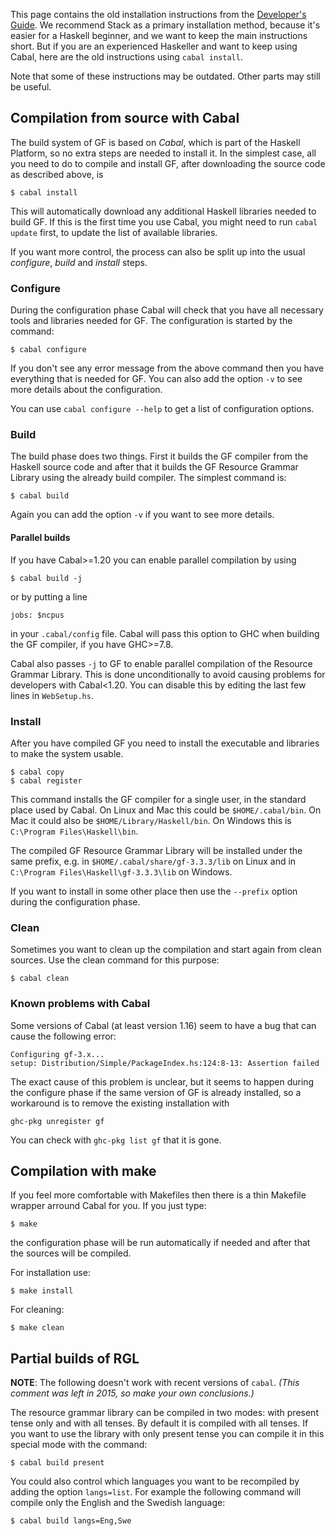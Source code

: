 
This page contains the old installation instructions from the [Developer's Guide](../doc/gf-developers.html).
We recommend Stack as a primary installation method, because it's easier for a Haskell beginner, and we want to keep the main instructions short.
But if you are an experienced Haskeller and want to keep using Cabal, here are the old instructions using `cabal install`.

Note that some of these instructions may be outdated. Other parts may still be useful.

## Compilation from source with Cabal 

The build system of GF is based on *Cabal*, which is part of the
Haskell Platform, so no extra steps are needed to install it. In the simplest
case, all you need to do to compile and install GF, after downloading the
source code as described above, is

    $ cabal install

This will automatically download any additional Haskell libraries needed to
build GF. If this is the first time you use Cabal, you might need to run
`cabal update` first, to update the list of available libraries.

If you want more control, the process can also be split up into the usual
*configure*, *build* and *install* steps.

### Configure 

During the configuration phase Cabal will check that you have all
necessary tools and libraries needed for GF. The configuration is
started by the command:

    $ cabal configure

If you don't see any error message from the above command then you
have everything that is needed for GF. You can also add the option
`-v` to see more details about the configuration.

You can use `cabal configure --help` to get a list of configuration options.

### Build 

The build phase does two things. First it builds the GF compiler from
the Haskell source code and after that it builds the GF Resource Grammar
Library using the already build compiler.  The simplest command is:

    $ cabal build

Again you can add the option `-v` if you want to see more details.

#### Parallel builds 

If you have Cabal>=1.20 you can enable parallel compilation by using

    $ cabal build -j

or by putting a line

    jobs: $ncpus

in your `.cabal/config` file. Cabal
will pass this option to GHC when building the GF compiler, if you
have GHC>=7.8.

Cabal also passes `-j` to GF to enable parallel compilation of the
Resource Grammar Library. This is done unconditionally to avoid
causing problems for developers with Cabal<1.20. You can disable this
by editing the last few lines in `WebSetup.hs`.

### Install 

After you have compiled GF you need to install the executable and libraries
to make the system usable.

    $ cabal copy
    $ cabal register

This command installs the GF compiler for a single user, in the standard
place used by Cabal.
On Linux and Mac this could be `$HOME/.cabal/bin`.
On Mac it could also be `$HOME/Library/Haskell/bin`.
On Windows this is `C:\Program Files\Haskell\bin`.

The compiled GF Resource Grammar Library will be installed
under the same prefix, e.g. in
`$HOME/.cabal/share/gf-3.3.3/lib` on Linux and
in `C:\Program Files\Haskell\gf-3.3.3\lib` on Windows.

If you want to install in some other place then use the `--prefix`
option during the configuration phase.

### Clean 

Sometimes you want to clean up the compilation and start again from clean
sources. Use the clean command for this purpose:

    $ cabal clean

### Known problems with Cabal 

Some versions of Cabal (at least version 1.16) seem to have a bug that can
cause the following error:

    Configuring gf-3.x...
    setup: Distribution/Simple/PackageIndex.hs:124:8-13: Assertion failed

The exact cause of this problem is unclear, but it seems to happen
during the configure phase if the same version of GF is already installed,
so a workaround is to remove the existing installation with

    ghc-pkg unregister gf

You can check with `ghc-pkg list gf` that it is gone.

## Compilation with make 

If you feel more comfortable with Makefiles then there is a thin Makefile
wrapper arround Cabal for you. If you just type:

    $ make

the configuration phase will be run automatically if needed and after that
the sources will be compiled.

For installation use:

    $ make install

For cleaning:

    $ make clean

## Partial builds of RGL 

**NOTE**: The following doesn't work with recent versions of `cabal`. *(This comment was left in 2015, so make your own conclusions.)*

The resource grammar library can be compiled in two modes: with present
tense only and with all tenses. By default it is compiled with all
tenses. If you want to use the library with only present tense you can
compile it in this special mode with the command:

    $ cabal build present

You could also control which languages you want to be recompiled by
adding the option `langs=list`. For example the following command
will compile only the English and the Swedish language:

    $ cabal build langs=Eng,Swe
